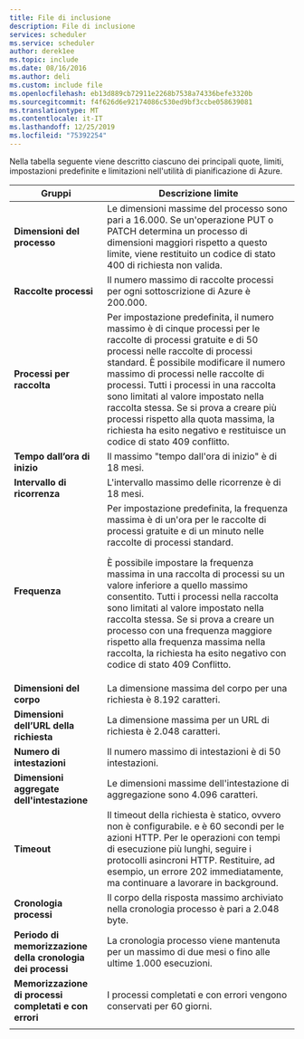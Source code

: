 ```yaml
---
title: File di inclusione
description: File di inclusione
services: scheduler
ms.service: scheduler
author: derek1ee
ms.topic: include
ms.date: 08/16/2016
ms.author: deli
ms.custom: include file
ms.openlocfilehash: eb13d889cb72911e2268b7538a74336befe3320b
ms.sourcegitcommit: f4f626d6e92174086c530ed9bf3ccbe058639081
ms.translationtype: MT
ms.contentlocale: it-IT
ms.lasthandoff: 12/25/2019
ms.locfileid: "75392254"
---
```

Nella tabella seguente viene descritto ciascuno dei principali quote, limiti, impostazioni predefinite e limitazioni nell'utilità di pianificazione di Azure.

| Gruppi | Descrizione limite |
| -------- | ----------------- |
| **Dimensioni del processo** | Le dimensioni massime del processo sono pari a 16.000. Se un'operazione PUT o PATCH determina un processo di dimensioni maggiori rispetto a questo limite, viene restituito un codice di stato 400 di richiesta non valida. | 
| **Raccolte processi** | Il numero massimo di raccolte processi per ogni sottoscrizione di Azure è 200.000. | 
| **Processi per raccolta** | Per impostazione predefinita, il numero massimo è di cinque processi per le raccolte di processi gratuite e di 50 processi nelle raccolte di processi standard. È possibile modificare il numero massimo di processi nelle raccolte di processi. Tutti i processi in una raccolta sono limitati al valore impostato nella raccolta stessa. Se si prova a creare più processi rispetto alla quota massima, la richiesta ha esito negativo e restituisce un codice di stato 409 conflitto. | 
| **Tempo dall’ora di inizio** | Il massimo "tempo dall'ora di inizio" è di 18 mesi. |
| **Intervallo di ricorrenza** | L'intervallo massimo delle ricorrenze è di 18 mesi. | 
| **Frequenza** | Per impostazione predefinita, la frequenza massima è di un'ora per le raccolte di processi gratuite e di un minuto nelle raccolte di processi standard. <p>È possibile impostare la frequenza massima in una raccolta di processi su un valore inferiore a quello massimo consentito. Tutti i processi nella raccolta sono limitati al valore impostato nella raccolta stessa. Se si prova a creare un processo con una frequenza maggiore rispetto alla frequenza massima nella raccolta, la richiesta ha esito negativo con codice di stato 409 Conflitto. | 
| **Dimensioni del corpo** | La dimensione massima del corpo per una richiesta è 8.192 caratteri. |
| **Dimensioni dell’URL della richiesta** | La dimensione massima per un URL di richiesta è 2.048 caratteri. |
| **Numero di intestazioni** | Il numero massimo di intestazioni è di 50 intestazioni. | 
| **Dimensioni aggregate dell'intestazione** | Le dimensioni massime dell'intestazione di aggregazione sono 4.096 caratteri. |
| **Timeout** | Il timeout della richiesta è statico, ovvero non è configurabile. e è 60 secondi per le azioni HTTP. Per le operazioni con tempi di esecuzione più lunghi, seguire i protocolli asincroni HTTP. Restituire, ad esempio, un errore 202 immediatamente, ma continuare a lavorare in background. | 
| **Cronologia processi** | Il corpo della risposta massimo archiviato nella cronologia processo è pari a 2.048 byte. |
| **Periodo di memorizzazione della cronologia dei processi** | La cronologia processo viene mantenuta per un massimo di due mesi o fino alle ultime 1.000 esecuzioni. | 
| **Memorizzazione di processi completati e con errori** | I processi completati e con errori vengono conservati per 60 giorni. |
||| 


